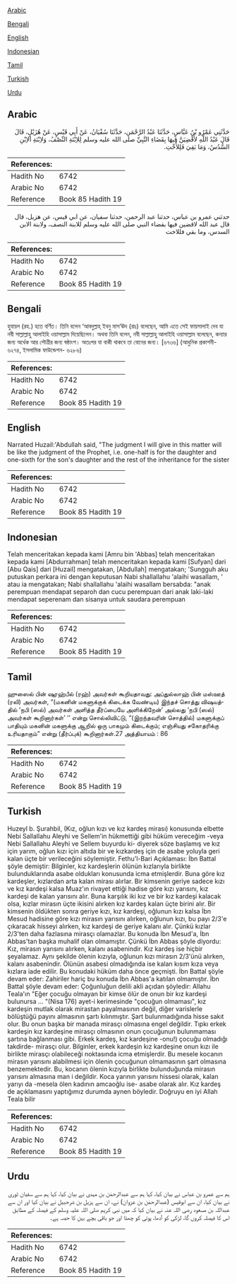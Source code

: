 [Arabic](#arabic)

[Bengali](#bengali)

[English](#english)

[Indonesian](#indonesian)

[Tamil](#tamil)

[Turkish](#turkish)

[Urdu](#urdu)

## Arabic


<div dir="rtl" lang="ar" style={{fontSize:'larger',backgroundColor:'#f8f9fa',padding:20}}>
حَدَّثَنِي عَمْرُو بْنُ عَبَّاسٍ، حَدَّثَنَا عَبْدُ الرَّحْمَنِ، حَدَّثَنَا سُفْيَانُ، عَنْ أَبِي قَيْسٍ، عَنْ هُزَيْلٍ، قَالَ قَالَ عَبْدُ اللَّهِ لأَقْضِيَنَّ فِيهَا بِقَضَاءِ النَّبِيِّ صلى الله عليه وسلم لِلاِبْنَةِ النِّصْفُ، وَلاِبْنَةِ الاِبْنِ السُّدُسُ، وَمَا بَقِيَ فَلِلأُخْتِ‏.‏
</div>
<div style={{backgroundColor:'#f8f9fa',padding:20, marginBottom: 10}}><table> <thead> <tr> <th>References:</th> <th></th> </tr> </thead> <tbody><tr><td>Hadith No</td><td>6742</td></tr><tr><td>Arabic No</td><td>6742</td></tr><tr><td>Reference</td><td>Book 85 Hadith 19</td></tr></tbody></table></div>


<div dir="rtl" lang="ar" style={{fontSize:'larger',backgroundColor:'#f8f9fa',padding:20}}>
حدثني عمرو بن عباس، حدثنا عبد الرحمن، حدثنا سفيان، عن ابي قيس، عن هزيل، قال قال عبد الله لاقضين فيها بقضاء النبي صلى الله عليه وسلم للابنة النصف، ولابنة الابن السدس، وما بقي فللاخت
</div>
<div style={{backgroundColor:'#f8f9fa',padding:20, marginBottom: 10}}><table> <thead> <tr> <th>References:</th> <th></th> </tr> </thead> <tbody><tr><td>Hadith No</td><td>6742</td></tr><tr><td>Arabic No</td><td>6742</td></tr><tr><td>Reference</td><td>Book 85 Hadith 19</td></tr></tbody></table></div>

## Bengali


<div dir="ltr" lang="bn" style={{fontSize:'larger',backgroundColor:'#f8f9fa',padding:20}}>
হুযায়ল (রহ.) হতে বর্ণিত। তিনি বলেন ‘আবদুল্লাহ্ ইবনু মাস‘ঊদ (রাঃ) বলেছেন, আমি এতে সেই ফায়সালাই দেব যা নবী সাল্লাল্লাহু আলাইহি ওয়াসাল্লাম দিয়েছিলেন। অথবা তিনি বলেন, নবী সাল্লাল্লাহু আলাইহি ওয়াসাল্লাম বলেছেন, কন্যার জন্য অর্ধেক আর পৌত্রীর জন্য ষষ্ঠাংশ। অতঃপর যা বাকী থাকবে তা বোনের জন্য। [৬৭৩৬] (আধুনিক প্রকাশনী- ৬২৭৪, ইসলামিক ফাউন্ডেশন- ৬২৮৬)
</div>
<div style={{backgroundColor:'#f8f9fa',padding:20, marginBottom: 10}}><table> <thead> <tr> <th>References:</th> <th></th> </tr> </thead> <tbody><tr><td>Hadith No</td><td>6742</td></tr><tr><td>Arabic No</td><td>6742</td></tr><tr><td>Reference</td><td>Book 85 Hadith 19</td></tr></tbody></table></div>

## English


<div dir="ltr" lang="en" style={{fontSize:'larger',backgroundColor:'#f8f9fa',padding:20}}>
Narrated Huzail:'Abdullah said, "The judgment I will give in this matter will be like the judgment of the Prophet, i.e. one-half is for the daughter and one-sixth for the son's daughter and the rest of the inheritance for the sister
</div>
<div style={{backgroundColor:'#f8f9fa',padding:20, marginBottom: 10}}><table> <thead> <tr> <th>References:</th> <th></th> </tr> </thead> <tbody><tr><td>Hadith No</td><td>6742</td></tr><tr><td>Arabic No</td><td>6742</td></tr><tr><td>Reference</td><td>Book 85 Hadith 19</td></tr></tbody></table></div>

## Indonesian


<div dir="ltr" lang="id" style={{fontSize:'larger',backgroundColor:'#f8f9fa',padding:20}}>
Telah menceritakan kepada kami [Amru bin 'Abbas] telah menceritakan kepada kami [Abdurrahman] telah menceritakan kepada kami [Sufyan] dari [Abu Qais] dari [Huzail] mengatakan, [Abdullah] mengatakan; 'Sungguh aku putuskan perkara ini dengan keputusan Nabi shallallahu 'alaihi wasallam, ' atau ia mengatakan; Nabi shallallahu 'alaihi wasallam bersabda: "anak perempuan mendapat separoh dan cucu perempuan dari anak laki-laki mendapat seperenam dan sisanya untuk saudara perempuan
</div>
<div style={{backgroundColor:'#f8f9fa',padding:20, marginBottom: 10}}><table> <thead> <tr> <th>References:</th> <th></th> </tr> </thead> <tbody><tr><td>Hadith No</td><td>6742</td></tr><tr><td>Arabic No</td><td>6742</td></tr><tr><td>Reference</td><td>Book 85 Hadith 19</td></tr></tbody></table></div>

## Tamil


<div dir="ltr" lang="ta" style={{fontSize:'larger',backgroundColor:'#f8f9fa',padding:20}}>
ஹுஸைல் பின் ஷுரஹ்பீல் (ரஹ்) அவர்கள் கூறியதாவது: அப்துல்லாஹ் பின் மஸ்ஊத் (ரலி) அவர்கள், “(மகனின் மகளுக்குக் கிடைக்க வேண்டிய) இந்தச் சொத்து விஷயத்தில் ‘நபி (ஸல்) அவர்கள் அளித்த தீர்ப்பையே அளிக்கிறேன்’ அல்லது ‘நபி (ஸல்) அவர்கள் கூறினார்கள்’ ‘‘ என்று சொல்லிவிட்டு, “(இறந்தவரின் சொத்தில்) மகளுக்குப் பாதியும் மகனின் மகளுக்கு ஆறில் ஒரு பாகமும் கிடைக்கும்; எஞ்சியது சகோதரிக்கு உரியதாகும்” என்று (தீர்ப்புக்) கூறினார்கள்.27 அத்தியாயம் : 86
</div>
<div style={{backgroundColor:'#f8f9fa',padding:20, marginBottom: 10}}><table> <thead> <tr> <th>References:</th> <th></th> </tr> </thead> <tbody><tr><td>Hadith No</td><td>6742</td></tr><tr><td>Arabic No</td><td>6742</td></tr><tr><td>Reference</td><td>Book 85 Hadith 19</td></tr></tbody></table></div>

## Turkish


<div dir="ltr" lang="tr" style={{fontSize:'larger',backgroundColor:'#f8f9fa',padding:20}}>
Huzeyl b. Şurahbil, (Kız, oğlun kızı ve kız kardeş mirası) konusunda elbette Nebi Sallallahu Aleyhi ve Sellem'in hükmettiği gibi hüküm vereceğim -veya Nebi Sallallahu Aleyhi ve Sellem buyurdu ki- diyerek söze başlamış ve kız için yarım, oğlun kızı için altıda bir ve kızkardeş için de asabe yoluyla geri kalan üçte bir verileceğini söylemiştir. Fethu'l-Bari Açıklaması: İbn Battal şöyle demiştir: Bilginler, kız kardeşlerin ölünün kızlarıyla birlikte bulunduklarında asabe oldukları konusunda icma etmişlerdir. Buna göre kız kardeşler, kızlardan arta kalan mirası alırlar. Bir kimsenin geriye sadece kızı ve kız kardeşi kalsa Muaz'ın rivayet ettiği hadise göre kızı yarısını, kız kardeşi de kalan yarısını alır. Buna karşılık iki kız ve bir kız kardeşi kalacak olsa, kızlar mirasın üçte ikisini alırken kız kardeş kalan üçte birini alır. Bir kimsenin öldükten sonra geriye kızı, kız kardeşi, oğlunun kızı kalsa İbn Mesud hadisine göre kızı mirasın yarısını alırken, oğlunun kızı, bu payı 2/3'e çıkaracak hisseyi alırken, kız kardeşi de geriye kalanı alır. Çünkü kızlar 2/3'ten daha fazlasına mirasçı olamazlar. Bu konuda İbn Mesud'a, İbn Abbas'tan başka muhalif olan olmamıştır. Çünkü İbn Abbas şöyle diyordu: Kız, mirasın yarısını alırken, kalanı asabenindir. Kız kardeş ise hiçbir şeyalamaz. Aynı şekilde ölenin kızıyla, oğlunun kızı mirasın 2/3'ünü alırken, kalanı asabenindir. Ölünün asabesi olmadığında ise kalan kısım kıza veya kızlara iade edilir. Bu konudaki hüküm daha önce geçmişti. İbn Battal şöyle devam eder: Zahiriler hariç bu konuda İbn Abbas'a katılan olmamıştır. İbn Battal şöyle devam eder: Çoğunluğun delili akli açıdan şöyledir: Allahu Teala'ın "Eğer çocuğu olmayan bir kimse ölür de onun bir kız kardeşi bulunursa ... "(Nisa 176) ayet-i kerimesinde "çocuğun olmaması", kız kardeşin mutlak olarak mirastan payalmasının değil, diğer varislerle bölüştüğü payını almasının şartı kılınmıştır. Şart bulunmadığında hisse sakıt olur. Bu onun başka bir manada mirasçı olmasına engel değildir. Tıpkı erkek kardeşin kız kardeşine mirasçı olmasının onun çocuğunun bulunmaması şartına bağlanması gibi. Erkek kardeş, kız kardeşine -onu!) çocuğu olmadığı takdirde- mirasçı olur. Bilginler, erkek kardeşin kız kardeşine onun kızı ile birlikte mirasçı olabileceği noktasında icma etmişlerdir. Bu mesele kocanın mirasın yarısını alabilmesi için ölenin çocuğunun olmamasının şart olmasına benzemektedir. Bu, kocanın ölenin kızıyla birlikte bulunduğunda mirasın yarısını almasına man i değildir. Koca yarının yarısını hissesi olarak, kalan yarıyı da -mesela ölen kadının amcaoğlu ise- asabe olarak alır. Kız kardeş de açıklamasını yaptığımız durumda aynen böyledir. Doğruyu en iyi Allah Teala bilir
</div>
<div style={{backgroundColor:'#f8f9fa',padding:20, marginBottom: 10}}><table> <thead> <tr> <th>References:</th> <th></th> </tr> </thead> <tbody><tr><td>Hadith No</td><td>6742</td></tr><tr><td>Arabic No</td><td>6742</td></tr><tr><td>Reference</td><td>Book 85 Hadith 19</td></tr></tbody></table></div>

## Urdu


<div dir="rtl" lang="ur" style={{fontSize:'larger',backgroundColor:'#f8f9fa',padding:20}}>
ہم سے عمرو بن عباس نے بیان کیا، کہا ہم سے عبدالرحمٰن بن مہدی نے بیان کیا، کہا ہم سے سفیان ثوری نے بیان کیا، ان سے ابوقیس (عبدالرحمٰن بن عزوان) نے، ان سے ہزیل بن شرحبیل نے بیان کیا اور ان سے عبداللہ بن مسعود رضی اللہ عنہ نے بیان کیا کہ میں نبی کریم صلی اللہ علیہ وسلم کے فیصلہ کے مطابق اس کا فیصلہ کروں گا، لڑکی کو آدھا، پوتی کو چھٹا اور جو باقی بچے بہن کا حصہ ہے۔
</div>
<div style={{backgroundColor:'#f8f9fa',padding:20, marginBottom: 10}}><table> <thead> <tr> <th>References:</th> <th></th> </tr> </thead> <tbody><tr><td>Hadith No</td><td>6742</td></tr><tr><td>Arabic No</td><td>6742</td></tr><tr><td>Reference</td><td>Book 85 Hadith 19</td></tr></tbody></table></div>